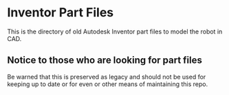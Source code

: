 # Inventor Part Files

This is the directory of old Autodesk Inventor part files to model the robot
in CAD. 

## Notice to those who are looking for part files

Be warned that this is preserved as legacy and should not be used for keeping
up to date or for even or other means of maintaining this repo.

